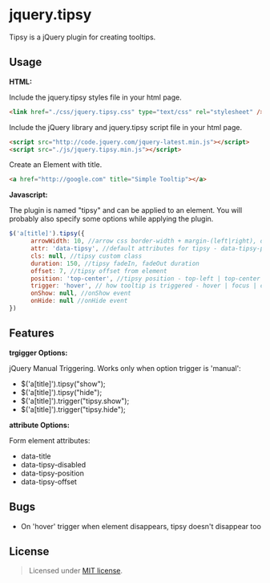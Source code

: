 jquery.tipsy
============

Tipsy is a jQuery plugin for creating tooltips.

Usage
-------
__HTML:__

Include the jquery.tipsy styles file in your html page.
~~~~ html
<link href="./css/jquery.tipsy.css" type="text/css" rel="stylesheet" />
~~~~
Include the jQuery library and jquery.tipsy script file in your html page.
~~~~ html
<script src="http://code.jquery.com/jquery-latest.min.js"></script>
<script src="./js/jquery.tipsy.min.js"></script>
~~~~
Create an Element with title.
~~~~ html
<a href="http://google.com" title="Simple Tooltip"></a>
~~~~
__Javascript:__

The plugin is named "tipsy" and can be applied to an element. You will probably also specify some options while applying the plugin.
~~~ javascript
$('a[title]').tipsy({
      arrowWidth: 10, //arrow css border-width + margin-(left|right), default is 5 + 5
      attr: 'data-tipsy', //default attributes for tipsy - data-tipsy-position | data-tipsy-offset | data-tipsy-disabled
      cls: null, //tipsy custom class
      duration: 150, //tipsy fadeIn, fadeOut duration
      offset: 7, //tipsy offset from element
      position: 'top-center', //tipsy position - top-left | top-center | top-right | bottom-left | bottom-center | bottom-right | left | right
      trigger: 'hover', // how tooltip is triggered - hover | focus | click | manual
      onShow: null, //onShow event
      onHide: null //onHide event
})
~~~~

Features
-------
__trgigger Options:__

jQuery Manual Triggering. Works only when option trigger is 'manual':
* $('a[title]').tipsy("show");
* $('a[title]').tipsy("hide");
* $('a[title]').trigger("tipsy.show");
* $('a[title]').trigger("tipsy.hide");

__attribute Options:__

Form element attributes:
* data-title
* data-tipsy-disabled
* data-tipsy-position
* data-tipsy-offset

Bugs
-------
* On 'hover' trigger when element disappears, tipsy doesn't disappear too

License
-------
> Licensed under <a href="http://opensource.org/licenses/MIT">MIT license</a>.
